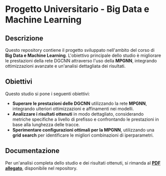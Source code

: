 # Progetto Universitario - Big Data e Machine Learning

## Descrizione
Questo repository contiene il progetto sviluppato nell'ambito del corso di **Big Data e Machine Learning**. L'obiettivo principale dello studio è migliorare le prestazioni della rete DGCNN attraverso l'uso della **MPGNN**, integrando ottimizzazioni avanzate e un'analisi dettagliata dei risultati.

## Obiettivi
Questo studio si pone i seguenti obiettivi:

- **Superare le prestazioni delle DGCNN** utilizzando la rete **MPGNN**, integrando ulteriori ottimizzazioni e affinamenti nei modelli.
- **Analizzare i risultati ottenuti** in modo dettagliato, considerando metriche specifiche a livello di prefisso e confrontando le prestazioni in base alla lunghezza delle tracce.
- **Sperimentare configurazioni ottimali per la MPGNN**, utilizzando una **grid search** per identificare le migliori combinazioni di iperparametri.

## Documentazione
Per un'analisi completa dello studio e dei risultati ottenuti, si rimanda al **[PDF allegato](./Progetto_BigData_SbattellaMattia.pdf)**, disponibile nel repository.

